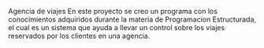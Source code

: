 Agencia de viajes
En este proyecto se creo un programa con los conocimientos adquiridos durante la materia de Programacion Estructurada, 
el cual es un sistema que ayuda a llevar un control sobre los viajes reservados por los clientes en una agencia.
